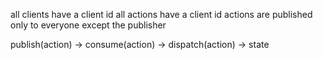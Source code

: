 all clients have a client id
all actions have a client id
actions are published only to everyone except the publisher

publish(action) -> consume(action) -> dispatch(action) -> state